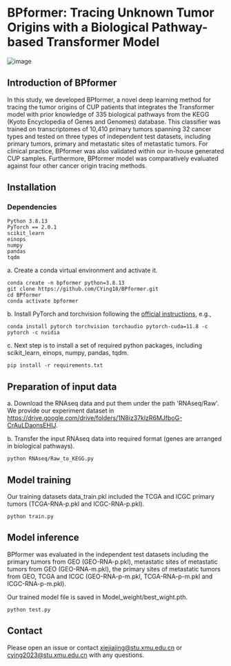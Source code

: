 # BPformer: Tracing Unknown Tumor Origins with a Biological Pathway-based Transformer Model

  ![image](https://github.com/CYing18/BPformer/blob/main/img/BPformer.png)
  
## Introduction of BPformer

In this study, we developed BPformer, a novel deep learning method for tracing the tumor origins of CUP patients that integrates the Transformer model with prior knowledge of 335 biological pathways from the KEGG (Kyoto Encyclopedia of Genes and Genomes) database. This classifier was trained on transcriptomes of 10,410 primary tumors spanning 32 cancer types and tested on three types of independent test datasets, including primary tumors, primary and metastatic sites of metastatic tumors. For clinical practice, BPformer was also validated within our in-house generated CUP samples. Furthermore, BPformer model was comparatively evaluated against four other cancer origin tracing methods.

## Installation
### Dependencies
```
Python 3.8.13
PyTorch == 2.0.1
scikit_learn
einops
numpy
pandas
tqdm
```

a. Create a conda virtual environment and activate it.

```shell
conda create -n bpformer python=3.8.13
git clone https://github.com/CYing18/BPformer.git
cd BPformer
conda activate bpformer
```

b. Install PyTorch and torchvision following the [official instructions](https://pytorch.org/), e.g.,

```shell
conda install pytorch torchvision torchaudio pytorch-cuda=11.8 -c pytorch -c nvidia
```

c. Next step is to install a set of required python packages, including scikit_learn, einops, numpy, pandas, tqdm.

```shell
pip install -r requirements.txt
```

## Preparation of input data
a. Download the RNAseq data and put them under the path 'RNAseq/Raw'. We provide our experiment dataset in https://drive.google.com/drive/folders/1N8iz37klzR6MJfboG-CrAuLDaonsEHIJ.

b. Transfer the input RNAseq data into required format (genes are arranged in biological pathways).

```shell
python RNAseq/Raw_to_KEGG.py
```

## Model training

Our training datasets data_train.pkl included the TCGA and ICGC primary tumors (TCGA-RNA-p.pkl and ICGC-RNA-p.pkl).

```shell
python train.py
```

## Model inference

BPformer was evaluated in the independent test datasets including the primary tumors from GEO (GEO-RNA-p.pkl), metastatic sites of metastatic tumors from GEO (GEO-RNA-m.pkl), the primary sites of metastatic tumors from GEO, TCGA and ICGC (GEO-RNA-p-m.pkl, TCGA-RNA-p-m.pkl and ICGC-RNA-p-m.pkl).

Our trained model file is saved in Model_weight/best_wight.pth.

```shell
python test.py
```

## Contact

Please open an issue or contact xiejiajing@stu.xmu.edu.cn or cying2023@stu.xmu.edu.cn with any questions.

